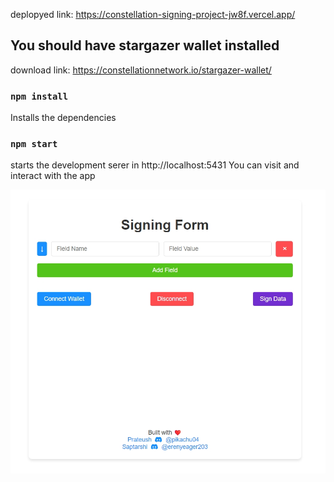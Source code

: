 
 deplopyed link: https://constellation-signing-project-jw8f.vercel.app/
## You should have stargazer wallet installed 
download link: https://constellationnetwork.io/stargazer-wallet/

### `npm install`

Installs the dependencies

### `npm start`
starts the development serer in http://localhost:5431
You can visit and interact with the app

![Alt text](public/display.jpeg)
